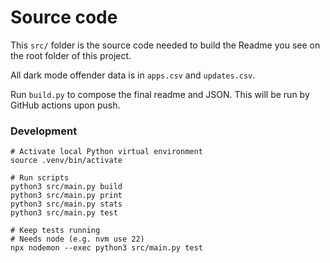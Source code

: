 # Source code

This `src/` folder is the source code needed to build the Readme you see on the root folder of this project.

All dark mode offender data is in `apps.csv` and `updates.csv`.

Run `build.py` to compose the final readme and JSON. This will be run by GitHub actions upon push.

### Development

```
# Activate local Python virtual environment
source .venv/bin/activate

# Run scripts
python3 src/main.py build
python3 src/main.py print
python3 src/main.py stats
python3 src/main.py test
```

```
# Keep tests running
# Needs node (e.g. nvm use 22)
npx nodemon --exec python3 src/main.py test
```
